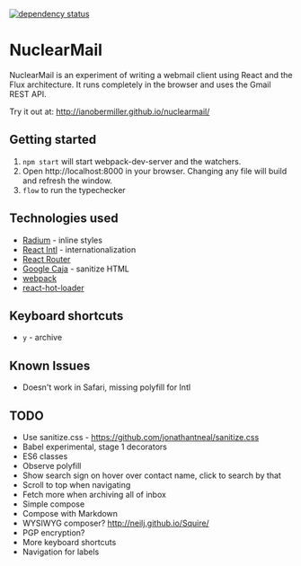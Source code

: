 [![dependency status](https://img.shields.io/david/ianobermiller/nuclearmail.svg)](https://david-dm.org/ianobermiller/nuclearmail)

# NuclearMail

NuclearMail is an experiment of writing a webmail client using React and the Flux architecture. It runs completely in the browser and uses the Gmail REST API.

Try it out at: http://ianobermiller.github.io/nuclearmail/

## Getting started

1. `npm start` will start webpack-dev-server and the watchers.
2. Open http://localhost:8000 in your browser. Changing any file will build and refresh the window.
3. `flow` to run the typechecker

## Technologies used

- [Radium](https://github.com/FormidableLabs/radium) - inline styles
- [React Intl](https://github.com/yahoo/react-intl) - internationalization
- [React Router](https://github.com/rackt/react-router)
- [Google Caja](https://code.google.com/p/google-caja/) - sanitize HTML
- [webpack](http://webpack.github.io/)
- [react-hot-loader](https://github.com/gaearon/react-hot-loader)

## Keyboard shortcuts

- `y` - archive

## Known Issues

- Doesn't work in Safari, missing polyfill for Intl

## TODO

- Use sanitize.css - https://github.com/jonathantneal/sanitize.css
- Babel experimental, stage 1 decorators
- ES6 classes
- Observe polyfill
- Show search sign on hover over contact name, click to search by that
- Scroll to top when navigating
- Fetch more when archiving all of inbox
- Simple compose
- Compose with Markdown
- WYSIWYG composer? http://neilj.github.io/Squire/
- PGP encryption?
- More keyboard shortcuts
- Navigation for labels
